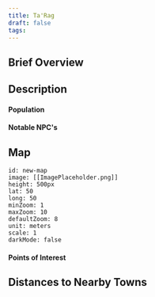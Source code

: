 ```yaml
---
title: Ta'Rag
draft: false
tags:
---
```

## Brief Overview 

## Description

#### Population

#### Notable NPC's

## Map
```leaflet 
id: new-map 
image: [[ImagePlaceholder.png]] 
height: 500px 
lat: 50 
long: 50 
minZoom: 1 
maxZoom: 10 
defaultZoom: 8
unit: meters 
scale: 1 
darkMode: false
```


#### Points of Interest 

## Distances to Nearby Towns


